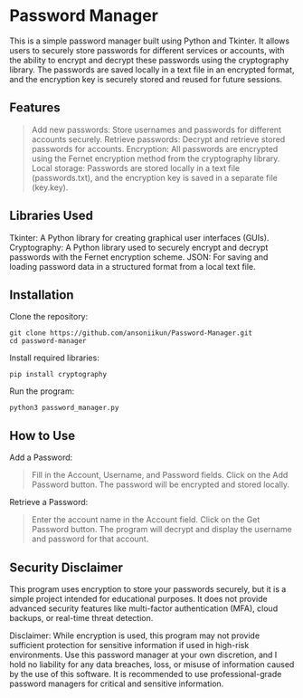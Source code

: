 # Password Manager

This is a simple password manager built using Python and Tkinter. It allows users to securely store passwords for different services or accounts, with the ability to encrypt and decrypt these passwords using the cryptography library. The passwords are saved locally in a text file in an encrypted format, and the encryption key is securely stored and reused for future sessions.

## Features

> Add new passwords: Store usernames and passwords for different accounts securely.
> Retrieve passwords: Decrypt and retrieve stored passwords for accounts.
> Encryption: All passwords are encrypted using the Fernet encryption method from the cryptography library.
> Local storage: Passwords are stored locally in a text file (passwords.txt), and the encryption key is saved in a separate file (key.key).

## Libraries Used

  Tkinter: A Python library for creating graphical user interfaces (GUIs).
  Cryptography: A Python library used to securely encrypt and decrypt passwords with the Fernet encryption scheme.
  JSON: For saving and loading password data in a structured format from a local text file.

## Installation

Clone the repository:

```
git clone https://github.com/ansoniikun/Password-Manager.git
cd password-manager
```

Install required libraries:

```
pip install cryptography
```

Run the program:
```
python3 password_manager.py
```

## How to Use

Add a Password:
>Fill in the Account, Username, and Password fields.
>Click on the Add Password button. The password will be encrypted and stored locally.

Retrieve a Password:
>Enter the account name in the Account field.
>Click on the Get Password button. The program will decrypt and display the username and password for that account.

## Security Disclaimer

This program uses encryption to store your passwords securely, but it is a simple project intended for educational purposes. It does not provide advanced security features like multi-factor authentication (MFA), cloud backups, or real-time threat detection.

Disclaimer: While encryption is used, this program may not provide sufficient protection for sensitive information if used in high-risk environments. Use this password manager at your own discretion, and I hold no liability for any data breaches, loss, or misuse of information caused by the use of this software. It is recommended to use professional-grade password managers for critical and sensitive information.

